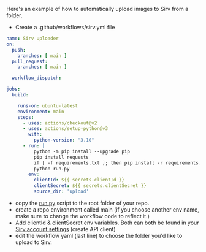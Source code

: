 Here's an example of how to automatically upload images to Sirv from a folder.
- Create a .github/workflows/sirv.yml file
```yaml
name: Sirv uploader
on:
  push:
    branches: [ main ]
  pull_request:
    branches: [ main ]

  workflow_dispatch:

jobs:
  build:

    runs-on: ubuntu-latest
    environment: main
    steps:
      - uses: actions/checkout@v2
      - uses: actions/setup-python@v3
        with:
          python-version: "3.10"
      - run: |
          python -m pip install --upgrade pip
          pip install requests
          if [ -f requirements.txt ]; then pip install -r requirements.txt; fi
          python run.py
        env:
          clientId: ${{ secrets.clientId }}
          clientSecret: ${{ secrets.clientSecret }}
          source_dir: 'upload'
```
- copy the [run.py](https://github.com/IgorVaryvoda/gh-action-sirv/blob/main/run.py) script to the root folder of your repo.
- create a repo environment called main (if you choose another env name, make sure to change the workflow code to reflect it.)
- Add clientId & clientSecret env variables. Both can both be found in your [Sirv account settings](https://my.sirv.com/#/account/settings/api) (create API client)
- edit the workflow yaml (last line) to choose the folder you'd like to upload to Sirv.